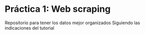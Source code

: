 # Práctica 1: Web scraping
Repositorio para tener los datos mejor organizados
Siguiendo las indicaciones del tutorial 
